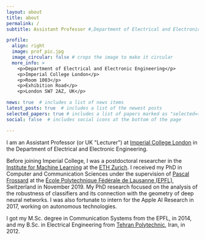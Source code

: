 ```yaml
---
layout: about
title: about
permalink: /
subtitle: Assistant Professor #,Department of Electrical and Electronic Engineering, <a href="https://imperial.ac.uk/">Imperial College London</a>.

profile:
  align: right
  image: prof_pic.jpg
  image_circular: false # crops the image to make it circular
  more_info: >   
    <p>Department of Electrical and Electronic Engineering</p> 
    <p>Imperial College London</p>    
    <p>Room 1003</p>
    <p>Exhibition Road</p>
    <p>London SW7 2AZ, UK</p>

news: true  # includes a list of news items
latest_posts: true  # includes a list of the newest posts
selected_papers: true # includes a list of papers marked as "selected={true}"
social: false  # includes social icons at the bottom of the page

---
```


I am an Assistant Professor (or UK "Lecturer") at <a href="https://imperial.ac.uk/">Imperial College London</a> in the Department of Electrical and Electronic Engineering.

Before joining Imperial College, I was a postdoctoral researcher in the <a href="https://ml.inf.ethz.ch/">Institute for Machine Learning</a> at the <a href="http://ethz.ch/en.html">ETH Zurich</a>. I received my PhD in Computer and Communication Sciences under the supervision of <a href="https://people.epfl.ch/pascal.frossard">Pascal Frossard</a> at the <a href="https://www.epfl.ch/">École Polytechnique Fédérale de Lausanne (EPFL)</a>, Switzerland in November 2019. My PhD research focused on the analysis of the robustness of classifiers and its connection with the geometry of deep neural networks. I was also fortunate to intern for the Apple AI Research in 2017, working on autonomous technologies.

I got my M.Sc. degree in Communication Systems from the EPFL, in 2014, and my B.Sc. in Electrical Engineering from <a href="https://aut.ac.ir/en">Tehran Polytechnic</a>, Iran, in 2012.
